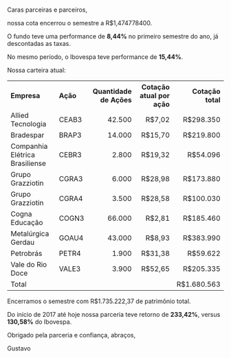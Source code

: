 <p>&nbsp;</p>
<p>&nbsp;</p>

<p>Caras parceiras e parceiros,</p>

<p>nossa cota encerrou o semestre a R$1,474778400.</p>

<p>O fundo teve uma performance de <b>8,44%</b> no primeiro semestre do ano, já descontadas as taxas.</p>

<p>No mesmo período, o Ibovespa teve performance de <b>15,44%</b>.</p>

<p>Nossa carteira atual:</p>

<table cellspacing="0" cellpadding="10">
  <tr>
    <th align="left">Empresa</th>
    <th align="left">Ação</th>
    <th align="right">Quantidade de Ações</th>
    <th align="right">Cotação atual por ação</th>
    <th align="right">Cotação total</th>
  </tr>
  <tr>
    <td>Allied Tecnologia</td>
    <td>CEAB3</td>
    <td align="right">42.500</td>
    <td align="right">R$7,02</td>
    <td align="right">R$298.350</td>
  </tr>
  <tr>
    <td>Bradespar</td>
    <td>BRAP3</td>
    <td align="right">14.000</td>
    <td align="right">R$15,70</td>
    <td align="right">R$219.800</td>
  </tr>
  <tr>
    <td>Companhia Elétrica Brasiliense</td>
    <td>CEBR3</td>
    <td align="right">2.800</td>
    <td align="right">R$19,32</td>
    <td align="right">R$54.096</td>
  </tr>
  <tr>
    <td>Grupo Grazziotin</td>
    <td>CGRA3</td>
    <td align="right">6.000</td>
    <td align="right">R$28,98</td>
    <td align="right">R$173.880</td>
  </tr>
  <tr>
    <td>Grupo Grazziotin</td>
    <td>CGRA4</td>
    <td align="right">3.500</td>
    <td align="right">R$28,58</td>
    <td align="right">R$100.030</td>
  </tr>
  <tr>
    <td>Cogna Educação</td>
    <td>COGN3</td>
    <td align="right">66.000</td>
    <td align="right">R$2,81</td>
    <td align="right">R$185.460</td>
  </tr>
  <tr>
    <td>Metalúrgica Gerdau</td>
    <td>GOAU4</td>
    <td align="right">43.000</td>
    <td align="right">R$8,93</td>
    <td align="right">R$383.990</td>
  </tr>
  <tr>
    <td>Petrobrás</td>
    <td>PETR4</td>
    <td align="right">1.900</td>
    <td align="right">R$31,38</td>
    <td align="right">R$59.622</td>
  </tr>
  <tr>
    <td>Vale do Rio Doce</td>
    <td>VALE3</td>
    <td align="right">3.900</td>
    <td align="right">R$52,65</td>
    <td align="right">R$205.335</td>
  </tr>
  <tr>
    <td>Total</td>
    <td>&nbsp;</td>
    <td align="right">&nbsp;</td>
    <td align="right">&nbsp;</td>
    <td align="right">R$1.680.563</td>
  </tr>
</table>

<p>Encerramos o semestre com R$1.735.222,37 de patrimônio total.</p>

<p>Do início de 2017 até hoje nossa parceria teve retorno de <b>233,42%</b>, versus <b>130,58%</b> do Ibovespa.</p>

<p>Obrigado pela parceria e confiança, abraços,</p>

<p>Gustavo</p>
<br>
<br>
<br>
<br>
<br>
<br>
<br>
<br>
<br>
